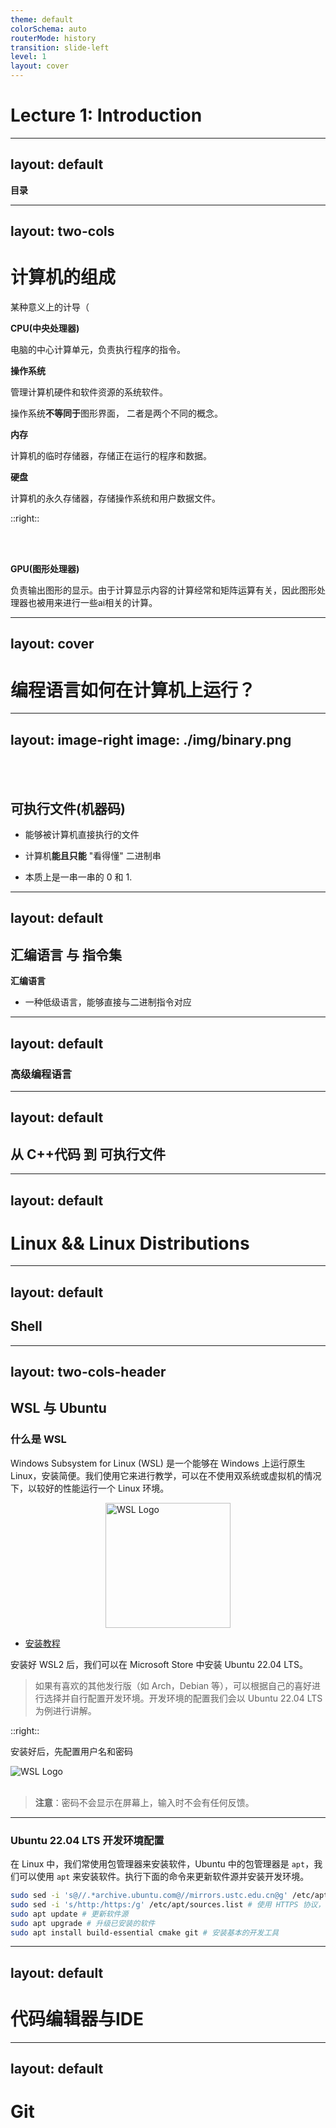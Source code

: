 ```yaml
---
theme: default
colorSchema: auto
routerMode: history
transition: slide-left
level: 1
layout: cover
---
```



# Lecture 1: Introduction

---
layout: default
--- 

**目录**

<Toc minDepth="1" maxDepth="2" layout="2"></Toc>

---
layout: two-cols
--- 

# 计算机的组成
某种意义上的计导（

**CPU(中央处理器)**

电脑的中心计算单元，负责执行程序的指令。

**操作系统**

管理计算机硬件和软件资源的系统软件。

操作系统**不等同于**图形界面， 二者是两个不同的概念。

**内存**

计算机的临时存储器，存储正在运行的程序和数据。

**硬盘**

计算机的永久存储器，存储操作系统和用户数据文件。

::right::

<br><br>

**GPU(图形处理器)**

负责输出图形的显示。由于计算显示内容的计算经常和矩阵运算有关，因此图形处理器也被用来进行一些ai相关的计算。

--- 
layout: cover
---

# 编程语言如何在计算机上运行？

---
layout: image-right
image: ./img/binary.png
--- 

<br></br>
## 可执行文件(机器码)

- 能够被计算机直接执行的文件

- 计算机**能且只能** "看得懂" 二进制串

- 本质上是一串一串的 0 和 1.

---
layout: default
---

## 汇编语言 与 指令集

**汇编语言**

- 一种低级语言，能够直接与二进制指令对应

---
layout: default
---

### 高级编程语言

---
layout: default
---

## 从 C++代码 到 可执行文件

---
layout: default
---

# Linux && Linux Distributions

---
layout: default
---

## Shell

---
layout: two-cols-header
---

## WSL 与 Ubuntu

### 什么是 WSL

Windows Subsystem for Linux (WSL) 是一个能够在 Windows 上运行原生 Linux，安装简便。我们使用它来进行教学，可以在不使用双系统或虚拟机的情况下，以较好的性能运行一个 Linux 环境。

<img src="https://learn.microsoft.com/en-us/windows/images/wsl-icon.png" alt="WSL Logo" style="display: block; margin-left: auto; margin-right: auto; width: 200px;"/>

- [安装教程](https://docs.microsoft.com/zh-cn/windows/wsl/install)

安装好 WSL2 后，我们可以在 Microsoft Store 中安装 Ubuntu 22.04 LTS。

> 如果有喜欢的其他发行版（如 Arch，Debian 等），可以根据自己的喜好进行选择并自行配置开发环境。开发环境的配置我们会以 Ubuntu 22.04 LTS 为例进行讲解。

::right::

安装好后，先配置用户名和密码

<img src="/img/ubuntu22.04.png" alt="WSL Logo" style="display: block; margin-left: auto; margin-right: auto;"/>

<br/>

> **注意**：密码不会显示在屏幕上，输入时不会有任何反馈。

---

### Ubuntu 22.04 LTS 开发环境配置

在 Linux 中，我们常使用包管理器来安装软件，Ubuntu 中的包管理器是 `apt`，我们可以使用 `apt` 来安装软件。执行下面的命令来更新软件源并安装开发环境。

```bash {*}{lines: true}
sudo sed -i 's@//.*archive.ubuntu.com@//mirrors.ustc.edu.cn@g' /etc/apt/sources.list # 更换软件源为 USTC 镜像
sudo sed -i 's/http:/https:/g' /etc/apt/sources.list # 使用 HTTPS 协议，防止运营商缓存劫持
sudo apt update # 更新软件源
sudo apt upgrade # 升级已安装的软件
sudo apt install build-essential cmake git # 安装基本的开发工具
```

--- 
layout: default
--- 

# 代码编辑器与IDE


--- 
layout: default
--- 

# Git